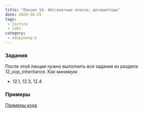 ```yaml
---
title: "Лекция 14. Абстрактные классы, дескрипторы"
date: 2020-10-25
tags:
 - lecture
 - labs
category:
 - advpyneng-2
---
```


### Задания

После этой лекции нужно выполнить все задания из раздела 12_oop_inheritance.
Как минимум:

* 12.1, 12.3, 12.4


### Примеры

[Примеры кода](https://github.com/pyneng/advpyneng-online-2-sep-nov-2020/tree/master/examples/12_oop_inheritance)

